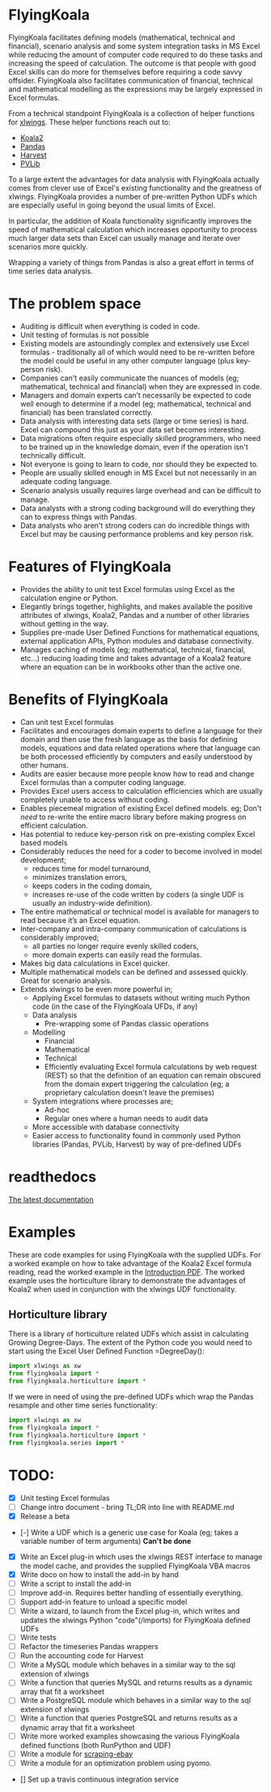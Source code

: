 
# FlyingKoala

FlyingKoala facilitates defining models (mathematical, technical and financial), scenario analysis and some system integration tasks in MS Excel while reducing the amount of computer code required to do these tasks and increasing the speed of calculation. The outcome is that people with good Excel skills can do more for themselves before requiring a code savvy offsider. FlyingKoala also facilitates communication of financial, technical and mathematical modelling as the expressions may be largely expressed in Excel formulas.

From a technical standpoint FlyingKoala is a collection of helper functions for [xlwings](https://www.xlwings.org/). These helper functions reach out to:
* [Koala2](https://github.com/vallettea/koala/blob/master/doc/presentation.md)
* [Pandas](https://pandas.pydata.org/)
* [Harvest](https://pypi.org/project/python-harvest-redux/5.0.0b0/)
* [PVLib](https://pvlib-python.readthedocs.io/en/stable/)

To a large extent the advantages for data analysis with FlyingKoala actually comes from clever use of Excel's existing functionality and the greatness of xlwings. FlyingKoala provides a number of pre-written Python UDFs which are especially useful in going beyond the usual limits of Excel.

In particular, the addition of Koala functionality significantly improves the speed of mathematical calculation which increases opportunity to process much larger data sets than Excel can usually manage and iterate over scenarios more quickly.

Wrapping a variety of things from Pandas is also a great effort in terms of time series data analysis.


# The problem space

* Auditing is difficult when everything is coded in code.
* Unit testing of formulas is not possible
* Existing models are astoundingly complex and extensively use Excel formulas - traditionally all of which would need to be re-written before the model could be useful in any other computer language (plus key-person risk).
* Companies can't easily communicate the nuances of models (eg; mathematical, technical and financial) when they are expressed in code.
* Managers and domain experts can’t necessarily be expected to code well enough to determine if a model (eg; mathematical, technical and financial) has been translated correctly.
* Data analysis with interesting data sets (large or time series) is hard. Excel can compound this just as your data set becomes interesting.
* Data migrations often require especially skilled programmers, who need to be trained up in the knowledge domain, even if the operation isn't technically difficult.
* Not everyone is going to learn to code, nor should they be expected to.
* People are usually skilled enough in MS Excel but not necessarily in an adequate coding language.
* Scenario analysis usually requires large overhead and can be diﬃcult to manage.
* Data analysts with a strong coding background will do everything they can to express things with Pandas.
* Data analysts who aren't strong coders can do incredible things with Excel but may be causing performance problems and key person risk.


# Features of FlyingKoala

* Provides the ability to unit test Excel formulas using Excel as the calculation engine or Python.
* Elegantly brings together, highlights, and makes available the positive attributes of xlwings, Koala2, Pandas and a number of other libraries without getting in the way.
* Supplies pre-made User Defined Functions for mathematical equations, external application APIs, Python modules and database connectivity.
* Manages caching of models (eg; mathematical, technical, financial, etc...) reducing loading time and takes advantage of a Koala2 feature where an equation can be in workbooks other than the active one.


# Benefits of FlyingKoala

* Can unit test Excel formulas
* Facilitates and encourages domain experts to define a language for their domain and then use the fresh language as the basis for defining models, equations and data related operations where that language can be both processed efficiently by computers and easily understood by other humans.
* Audits are easier because more people know how to read and change Excel formulas than a computer coding language.
* Provides Excel users access to calculation efficiencies which are usually completely unable to access without coding.
* Enables piecemeal migration of existing Excel defined models. eg; Don't _need_ to re-write the entire macro library before making progress on efficient calculation.
* Has potential to reduce key-person risk on pre-existing complex Excel based models
* Considerably reduces the need for a coder to become involved in model development;
  * reduces time for model turnaround,
  * minimizes translation errors,
  * keeps coders in the coding domain,
  * increases re-use of the code written by coders (a single UDF is usually an industry-wide definition).
* The entire mathematical or technical model is available for managers to read because it’s an Excel equation.
* Inter-company and intra-company communication of calculations is considerably improved;
  * all parties no longer require evenly skilled coders,
  * more domain experts can easily read the formulas.
* Makes big data calculations in Excel quicker.
* Multiple mathematical models can be defined and assessed quickly. Great for scenario analysis.
* Extends xlwings to be even more powerful in;
  * Applying Excel formulas to datasets without writing much Python code (in the case of the FlyingKoala UFDs, if any)
  * Data analysis
    * Pre-wrapping some of Pandas classic operations
  * Modelling
    * Financial
    * Mathematical
    * Technical
    * Efficiently evaluating Excel formula calculations by web request (REST) so that the definition of an equation can remain obscured from the domain expert triggering the calculation (eg; a proprietary calculation doesn't leave the premises)
  * System integrations where processes are;
    * Ad-hoc
    * Regular ones where a human needs to audit data
  * More accessible with database connectivity
  * Easier access to functionality found in commonly used Python libraries (Pandas, PVLib, Harvest) by way of pre-defined UDFs

# readthedocs
[The latest documentation](https://flyingkoala.readthedocs.io/en/latest/)

# Examples
These are code examples for using FlyingKoala with the supplied UDFs. For a worked example on how to take advantage of the Koala2 Excel formula reading, read the worked example in the [Introduction PDF](https://github.com/bradbase/flyingkoala/blob/master/doc/Introduction_Article.pdf). The worked example uses the horticulture library to demonstrate the advantages of Koala2 when used in conjunction with the xlwings UDF functionality.

## Horticulture library
There is a library of horticulture related UDFs which assist in calculating Growing Degree-Days. The extent of the Python code you would need to start using the Excel User Defined Function =DegreeDay():

```Python
import xlwings as xw
from flyingkoala import *
from flyingkoala.horticulture import *
```

If we were in need of using the pre-defined UDFs which wrap the Pandas resample and other time series functionality:

```Python
import xlwings as xw
from flyingkoala import *
from flyingkoala.horticulture import *
from flyingkoala.series import *
```

# TODO:
- [x] Unit testing Excel formulas
- [ ] Change intro document - bring TL;DR into line with README.md
- [x] Release a beta
- [-] Write a UDF which is a generic use case for Koala (eg; takes a variable number of term arguments) **Can't be done**
- [X] Write an Excel plug-in which uses the xlwings REST interface to manage the model cache, and provides the supplied FlyingKoala VBA macros
- [X] Write doco on how to install the add-in by hand
- [ ] Write a script to install the add-in
- [ ] Improve add-in. Requires better handling of essentially everything.
- [ ] Support add-in feature to unload a specific model
- [ ] Write a wizard, to launch from the Excel plug-in, which writes and updates the xlwings Python "code"(/imports) for FlyingKoala defined UDFs
- [ ] Write tests
- [ ] Refactor the timeseries Pandas wrappers
- [ ] Run the accounting code for Harvest
- [ ] Write a MySQL module which behaves in a similar way to the sql extension of xlwings
- [ ] Write a function that queries MySQL and returns results as a dynamic array that fit a worksheet
- [ ] Write a PostgreSQL module which behaves in a similar way to the sql extension of xlwings
- [ ] Write a function that queries PostgreSQL and returns results as a dynamic array that fit a worksheet
- [ ] Write more worked examples showcasing the various FlyingKoala defined functions (both RunPython and UDF)
- [ ] Write a module for [scraping-ebay](https://github.com/cpatrickalves/scraping-ebay)
- [ ] Write a module for an optimization problem using pyomo.
- [] Set up a travis continuous integration service
